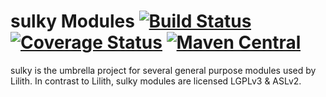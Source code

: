 # sulky Modules [![Build Status](https://travis-ci.com/huxi/sulky.png?branch=master)](https://travis-ci.com/huxi/sulky) [![Coverage Status](https://coveralls.io/repos/huxi/sulky/badge.png)](https://coveralls.io/r/huxi/sulky) [![Maven Central](https://img.shields.io/maven-central/v/de.huxhorn.sulky/de.huxhorn.sulky.ulid.svg)](http://search.maven.org/#search%7Cga%7C1%7Cg%3A%22de.huxhorn.sulky%22)

sulky is the umbrella project for several general purpose modules used by Lilith.
In contrast to Lilith, sulky modules are licensed LGPLv3 & ASLv2. 
